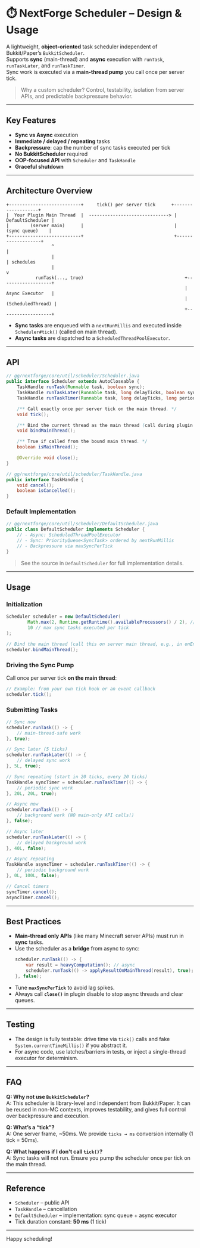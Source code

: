 # ⏱️ NextForge Scheduler – Design & Usage

A lightweight, **object-oriented** task scheduler independent of Bukkit/Paper’s `BukkitScheduler`.  
Supports **sync** (main-thread) and **async** execution with `runTask`, `runTaskLater`, and `runTaskTimer`.  
Sync work is executed via a **main-thread pump** you call once per server tick.

> Why a custom scheduler? Control, testability, isolation from server APIs, and predictable backpressure behavior.

---

## Key Features

- **Sync vs Async** execution
- **Immediate / delayed / repeating** tasks
- **Backpressure**: cap the number of sync tasks executed per tick
- **No BukkitScheduler** required
- **OOP-focused API** with `Scheduler` and `TaskHandle`
- **Graceful shutdown**

---

## Architecture Overview

```
+---------------------------+     tick() per server tick      +-------------------+
|  Your Plugin Main Thread  |  ------------------------------> |  DefaultScheduler |
|        (server main)      |                                  |   (sync queue)    |
+---------------------------+                                  +-------------------+
                 ^                                                         |
                 |                                                         | schedules
                 |                                                         v
           runTask(..., true)                                      +-------------------+
                                                                   |  Async Executor   |
                                                                   | (ScheduledThread) |
                                                                   +-------------------+
```

- **Sync tasks** are enqueued with a `nextRunMillis` and executed inside `Scheduler#tick()` (called on main thread).
- **Async tasks** are dispatched to a `ScheduledThreadPoolExecutor`.

---

## API

```java
// gg/nextforge/core/util/scheduler/Scheduler.java
public interface Scheduler extends AutoCloseable {
    TaskHandle runTask(Runnable task, boolean sync);
    TaskHandle runTaskLater(Runnable task, long delayTicks, boolean sync);
    TaskHandle runTaskTimer(Runnable task, long delayTicks, long periodTicks, boolean sync);

    /** Call exactly once per server tick on the main thread. */
    void tick();

    /** Bind the current thread as the main thread (call during plugin enable on main). */
    void bindMainThread();

    /** True if called from the bound main thread. */
    boolean isMainThread();

    @Override void close();
}

// gg/nextforge/core/util/scheduler/TaskHandle.java
public interface TaskHandle {
    void cancel();
    boolean isCancelled();
}
```

### Default Implementation

```java
// gg/nextforge/core/util/scheduler/DefaultScheduler.java
public class DefaultScheduler implements Scheduler {
    // - Async: ScheduledThreadPoolExecutor
    // - Sync: PriorityQueue<SyncTask> ordered by nextRunMillis
    // - Backpressure via maxSyncPerTick
}
```

> See the source in `DefaultScheduler` for full implementation details.

---

## Usage

### Initialization

```java
Scheduler scheduler = new DefaultScheduler(
        Math.max(2, Runtime.getRuntime().availableProcessors() / 2), // async threads
        10 // max sync tasks executed per tick
);

// Bind the main thread (call this on server main thread, e.g., in onEnable)
scheduler.bindMainThread();
```

### Driving the Sync Pump

Call once per server tick **on the main thread**:

```java
// Example: from your own tick hook or an event callback
scheduler.tick();
```

### Submitting Tasks

```java
// Sync now
scheduler.runTask(() -> {
    // main-thread-safe work
}, true);

// Sync later (5 ticks)
scheduler.runTaskLater(() -> {
    // delayed sync work
}, 5L, true);

// Sync repeating (start in 20 ticks, every 20 ticks)
TaskHandle syncTimer = scheduler.runTaskTimer(() -> {
    // periodic sync work
}, 20L, 20L, true);

// Async now
scheduler.runTask(() -> {
    // background work (NO main-only API calls!)
}, false);

// Async later
scheduler.runTaskLater(() -> {
    // delayed background work
}, 40L, false);

// Async repeating
TaskHandle asyncTimer = scheduler.runTaskTimer(() -> {
    // periodic background work
}, 0L, 100L, false);

// Cancel timers
syncTimer.cancel();
asyncTimer.cancel();
```

---

## Best Practices

- **Main-thread only APIs** (like many Minecraft server APIs) must run in **sync** tasks.
- Use the scheduler as a **bridge** from async to sync:
  ```java
  scheduler.runTask(() -> {
      var result = heavyComputation(); // async
      scheduler.runTask(() -> applyResultOnMainThread(result), true);
  }, false);
  ```
- Tune **`maxSyncPerTick`** to avoid lag spikes.
- Always call **`close()`** in plugin disable to stop async threads and clear queues.

---

## Testing

- The design is fully testable: drive time via `tick()` calls and fake `System.currentTimeMillis()` if you abstract it.
- For async code, use latches/barriers in tests, or inject a single-thread executor for determinism.

---

## FAQ

**Q: Why not use `BukkitScheduler`?**  
A: This scheduler is library-level and independent from Bukkit/Paper. It can be reused in non-MC contexts, improves testability, and gives full control over backpressure and execution.

**Q: What’s a “tick”?**  
A: One server frame, ~50ms. We provide `ticks → ms` conversion internally (1 tick = 50ms).

**Q: What happens if I don't call `tick()`?**  
A: Sync tasks will not run. Ensure you pump the scheduler once per tick on the main thread.

---

## Reference

- `Scheduler` – public API
- `TaskHandle` – cancellation
- `DefaultScheduler` – implementation: sync queue + async executor
- Tick duration constant: **50 ms** (1 tick)

---

Happy scheduling!
